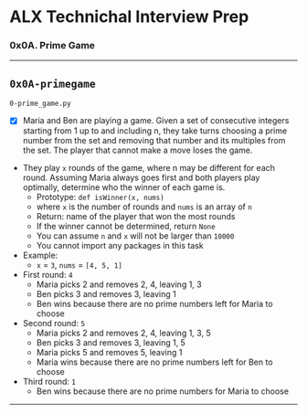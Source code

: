 # ALX Technichal Interview Prep
### 0x0A. Prime Game
---
`0x0A-primegame`
---
`0-prime_game.py`
+ [x] Maria and Ben are playing a game. Given a set of consecutive integers starting from 1 up to and including n, they take turns choosing a prime number from the set and removing that number and its multiples from the set. The player that cannot make a move loses the game.
* They play `x` rounds of the game, where n may be different for each round. Assuming Maria always goes first and both players play optimally, determine who the winner of each game is.
  * Prototype: `def isWinner(x, nums)`
  * where `x` is the number of rounds and `nums` is an array of `n`
  * Return: name of the player that won the most rounds
  * If the winner cannot be determined, return `None`
  * You can assume `n` and `x` will not be larger than `10000`
  * You cannot import any packages in this task
* Example:
  * `x` = `3`, `nums` = `[4, 5, 1]`
* First round: `4`
  * Maria picks 2 and removes 2, 4, leaving 1, 3
  * Ben picks 3 and removes 3, leaving 1
  * Ben wins because there are no prime numbers left for Maria to choose
* Second round: `5`
  * Maria picks 2 and removes 2, 4, leaving 1, 3, 5
  * Ben picks 3 and removes 3, leaving 1, 5
  * Maria picks 5 and removes 5, leaving 1
  * Maria wins because there are no prime numbers left for Ben to choose
* Third round: `1`
  * Ben wins because there are no prime numbers for Maria to choose
---
